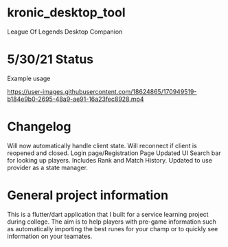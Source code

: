 # kronic_desktop_tool

League Of Legends Desktop Companion

# 5/30/21 Status
Example usage


https://user-images.githubusercontent.com/18624865/170949519-b184e9b0-2695-48a9-ae91-16a23fec8928.mp4



# Changelog

Will now automatically handle client state. Will reconnect if client is reopened and closed.
Login page/Registration Page
Updated UI
Search bar for looking up players. Includes Rank and Match History.
Updated to use provider as a state manager.

# General project information

This is a flutter/dart application that I built for a service learning project during college. The aim is to help players with pre-game information such as automatically importing the best runes for your champ or to quickly see information on your teamates.


